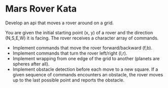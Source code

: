 # Mars Rover Kata

Develop an api that moves a rover around on a grid.

You are given the initial starting point (x, y) of a rover and the direction (N,S,E,W) it is facing.
The rover receives a character array of commands.

* Implement commands that move the rover forward/backward (f,b).
* Implement commands that turn the rover left/right (l,r).
* Implement wrapping from one edge of the grid to another (planets are spheres after all).
* Implement obstacle detection before each move to a new square. If a given sequence of commands encounters an obstacle, the rover moves up to the last possible point and reports the obstacle.
